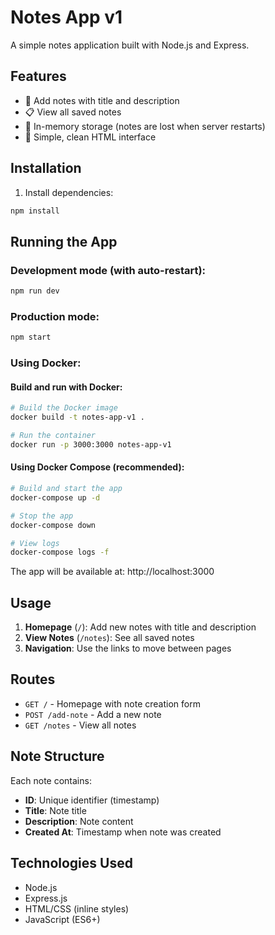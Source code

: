 # Notes App v1

A simple notes application built with Node.js and Express.

## Features

- 📝 Add notes with title and description
- 📋 View all saved notes
- 💾 In-memory storage (notes are lost when server restarts)
- 🎨 Simple, clean HTML interface

## Installation

1. Install dependencies:
```bash
npm install
```

## Running the App

### Development mode (with auto-restart):
```bash
npm run dev
```

### Production mode:
```bash
npm start
```

### Using Docker:

#### Build and run with Docker:
```bash
# Build the Docker image
docker build -t notes-app-v1 .

# Run the container
docker run -p 3000:3000 notes-app-v1
```

#### Using Docker Compose (recommended):
```bash
# Build and start the app
docker-compose up -d

# Stop the app
docker-compose down

# View logs
docker-compose logs -f
```

The app will be available at: http://localhost:3000

## Usage

1. **Homepage** (`/`): Add new notes with title and description
2. **View Notes** (`/notes`): See all saved notes
3. **Navigation**: Use the links to move between pages

## Routes

- `GET /` - Homepage with note creation form
- `POST /add-note` - Add a new note
- `GET /notes` - View all notes

## Note Structure

Each note contains:
- **ID**: Unique identifier (timestamp)
- **Title**: Note title
- **Description**: Note content
- **Created At**: Timestamp when note was created

## Technologies Used

- Node.js
- Express.js
- HTML/CSS (inline styles)
- JavaScript (ES6+)
